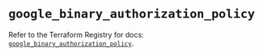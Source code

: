 # `google_binary_authorization_policy`

Refer to the Terraform Registry for docs: [`google_binary_authorization_policy`](https://registry.terraform.io/providers/hashicorp/google/6.40.0/docs/resources/binary_authorization_policy).
